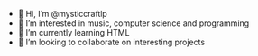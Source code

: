 - 👋 Hi, I’m @mysticcraftlp
- 👀 I’m interested in music, computer science and programming
- 🌱 I’m currently learning HTML
- 💞️ I’m looking to collaborate on interesting projects

<!---
mysticcraftlp/mysticcraftlp is a ✨ special ✨ repository because its `README.md` (this file) appears on your GitHub profile.
You can click the Preview link to take a look at your changes.
--->
